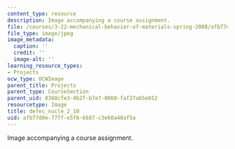 ```yaml
---
content_type: resource
description: Image accompanying a course assignment.
file: /courses/3-22-mechanical-behavior-of-materials-spring-2008/afb77d0e777fe5fb6687c3e60a48af5a_defec_nucle_2_10.jpg
file_type: image/jpeg
image_metadata:
  caption: ''
  credit: ''
  image-alt: ''
learning_resource_types:
- Projects
ocw_type: OCWImage
parent_title: Projects
parent_type: CourseSection
parent_uid: 8388cfe3-4b2f-b7e7-0060-faf27a65e652
resourcetype: Image
title: defec_nucle_2_10
uid: afb77d0e-777f-e5fb-6687-c3e60a48af5a
---
```

Image accompanying a course assignment.


